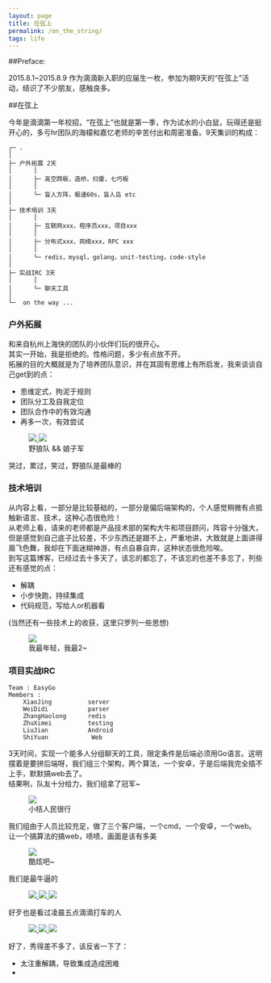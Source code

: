 ```yaml
---
layout: page
title: 在弦上
permalink: /on_the_string/
tags: life
---
```


##Preface:

2015.8.1~2015.8.9 作为滴滴新入职的应届生一枚，参加为期9天的“在弦上”活动，结识了不少朋友，感触良多。   


##在弦上

今年是滴滴第一年校招，“在弦上”也就是第一季，作为试水的小白鼠，玩得还是挺开心的，多亏hr团队的海檬和嘉忆老师的辛苦付出和周密准备。9天集训的构成：   

```
┌─ .
│
├─ 户外拓展 2天
│	   │
│	   ├─ 高空跨板，造桥，扫雷，七巧板
│	   │   
│	   └─ 盲人方阵，极速60s，盲人岛 etc
│ 
├─ 技术培训 3天
│	   │
│	   ├─ 互联网xxx，程序员xxx，项目xxx
│	   │
│	   ├─ 分布式xxx，网络xxx，RPC xxx
│	   │
│	   └─ redis，mysql，golang，unit-testing，code-style
│
├─ 实战IRC 3天
│	   │
│	   └─ 聊天工具
│
└─  on the way ...
```

### 户外拓展
和来自杭州上海快的团队的小伙伴们玩的很开心。   
其实一开始，我是拒绝的。性格问题，多少有点放不开。   
拓展的目的大概就是为了培养团队意识，并在其固有思维上有所启发，我来谈谈自己get到的点：   

* 思维定式，拘泥于规则
* 团队分工及自我定位
* 团队合作中的有效沟通
* 再多一次，有效尝试

<figure class="half">
	<a href="../images/on_the_string/1.jpg">
		<img src="../images/on_the_string/1.jpg">
	</a>
	<a href="../images/on_the_string/2.jpg">
		<img src="../images/on_the_string/2.jpg">
	</a>
	<figcaption>野狼队 && 娘子军</figcaption>
</figure>

哭过，累过，笑过，野狼队是最棒的   

###  技术培训

从内容上看，一部分是比较基础的，一部分是偏后端架构的，个人感觉稍微有点抵触<d>新语言、技术</d>，这种心态很<r>危险</r>！   
从老师上看，请来的老师都是产品技术部的架构大牛和项目顾问，阵容十分强大，但是感觉到自己底子比较差，不少东西还是跟不上，严重地讲，大致就是上面讲得眉飞色舞，我却在下面迷糊神游，有点自暴自弃，这种状态很危险唉。   
到写这篇博客，已经过去十多天了，该忘的都忘了，不该忘的也差不多忘了，列些还有感觉的点：   

* 解耦
* 小步快跑，持续集成
* 代码规范，写给人or机器看

(当然还有一些技术上的收获，这里只罗列一些思想)   

<figure>
	<a href="../images/on_the_string/3.jpg">
		<img src="../images/on_the_string/3.jpg">
	</a>
	<figcaption>我最年轻，我最2~</figcaption>
</figure>

### 项目实战IRC

```
Team : EasyGo   
Members : 
	XiaoJing          server
	WeiDidi           parser
	ZhangHaolong      redis
	ZhuXimei          testing
	LiuJian           Android
	ShiYuan            Web
```

3天时间，实现一个能多人分组聊天的工具，限定条件是后端必须用Go语言。这明摆着是要拼后端呀，我们组三个架构，两个算法，一个安卓，于是后端我完全插不上手，默默搞web去了。   
结果咧，队友十分给力，我们组拿了冠军~   

<figure>
	<a href="../images/on_the_string/4.jpg">
		<img src="../images/on_the_string/4.jpg">
	</a>
	<figcaption>小桔人民很行</figcaption>
</figure>
 
 
我们组由于人员比较充足，做了三个客户端，一个cmd，一个安卓，一个web。让一个搞算法的搞web，啧啧，画面是该有多美   
 
<figure>
	<a href="../images/on_the_string/5.jpg">
		<img src="../images/on_the_string/5.jpg">
	</a>
	<figcaption>酷炫吧~</figcaption>
</figure>

我们是最牛逼的   

<figure class="third">
	<a href="../images/on_the_string/9.jpg">
		<img src="../images/on_the_string/9.jpg">
	</a>
	<a href="../images/on_the_string/10.jpg">
		<img src="../images/on_the_string/10.jpg">
	</a>
	<a href="../images/on_the_string/11.jpg">
		<img src="../images/on_the_string/11.jpg">
	</a>
</figure>



好歹也是看过凌晨五点滴滴打车的人   

<figure class="third">
	<a href="../images/on_the_string/6.jpg">
		<img src="../images/on_the_string/6.jpg">
	</a>
	<a href="../images/on_the_string/7.jpg">
		<img src="../images/on_the_string/7.jpg">
	</a>
	<a href="../images/on_the_string/8.jpg">
		<img src="../images/on_the_string/8.jpg">
	</a>
</figure>

好了，秀得差不多了，该反省一下了：   

* 太注重解耦，导致集成造成困难
* 





